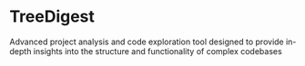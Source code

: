 # TreeDigest
Advanced project analysis and code exploration tool designed to provide in-depth insights into the structure and functionality of complex codebases
